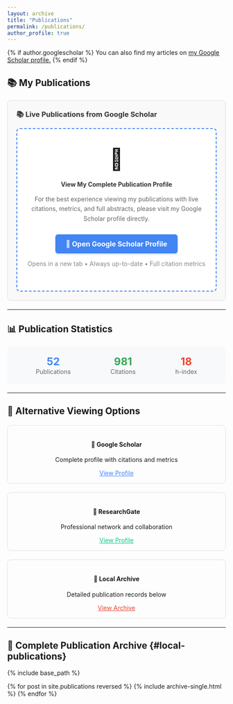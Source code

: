 ```yaml
---
layout: archive
title: "Publications"
permalink: /publications/
author_profile: true
---
```


{% if author.googlescholar %}
  You can also find my articles on <u><a href="{{author.googlescholar}}">my Google Scholar profile</a>.</u>
{% endif %}

## 📚 **My Publications**

<div style="margin: 20px 0; border: 1px solid #ddd; border-radius: 8px; padding: 20px; background-color: #f9f9f9;">
  <h3 style="margin-top: 0; color: #333;">📚 Live Publications from Google Scholar</h3>
  
  <div style="text-align: center; padding: 40px 20px; background-color: #fff; border-radius: 8px; border: 2px dashed #4285f4;">
    <div style="font-size: 48px; margin-bottom: 20px;">📖</div>
    <h4 style="color: #333; margin-bottom: 15px;">View My Complete Publication Profile</h4>
    <p style="color: #666; margin-bottom: 25px; line-height: 1.6;">
      For the best experience viewing my publications with live citations, metrics, and full abstracts, 
      please visit my Google Scholar profile directly.
    </p>
    <a href="https://scholar.google.es/citations?user=bsDDtYYAAAAJ&hl=es&oi=sra" target="_blank" 
       style="display: inline-block; background-color: #4285f4; color: white; padding: 12px 24px; 
              text-decoration: none; border-radius: 6px; font-weight: bold; font-size: 16px;
              box-shadow: 0 2px 4px rgba(66, 133, 244, 0.3); transition: all 0.2s;">
      🔗 Open Google Scholar Profile
    </a>
    <p style="color: #888; font-size: 14px; margin-top: 15px;">
      Opens in a new tab • Always up-to-date • Full citation metrics
    </p>
  </div>
</div>

---

## 📊 **Publication Statistics**

<div style="display: flex; justify-content: space-around; margin: 20px 0; padding: 20px; background-color: #f8f9fa; border-radius: 8px; text-align: center;">
  <div>
    <div style="font-size: 24px; font-weight: bold; color: #4285f4;">52</div>
    <div style="color: #666;">Publications</div>
  </div>
  <div>
    <div style="font-size: 24px; font-weight: bold; color: #34a853;">981</div>
    <div style="color: #666;">Citations</div>
  </div>
  <div>
    <div style="font-size: 24px; font-weight: bold; color: #ea4335;">18</div>
    <div style="color: #666;">h-index</div>
  </div>
</div>

---

## 🎯 **Alternative Viewing Options**

<div style="display: grid; grid-template-columns: repeat(auto-fit, minmax(250px, 1fr)); gap: 20px; margin: 20px 0;">
  <div style="padding: 15px; border: 1px solid #e0e0e0; border-radius: 8px; text-align: center;">
    <h4>📖 Google Scholar</h4>
    <p>Complete profile with citations and metrics</p>
    <a href="https://scholar.google.es/citations?user=bsDDtYYAAAAJ&hl=es&oi=sra" target="_blank" style="color: #4285f4;">View Profile</a>
  </div>
  
  <div style="padding: 15px; border: 1px solid #e0e0e0; border-radius: 8px; text-align: center;">
    <h4>🔬 ResearchGate</h4>
    <p>Professional network and collaboration</p>
    <a href="https://www.researchgate.net/profile/Sergio_Barrachina-Munoz" target="_blank" style="color: #00cc88;">View Profile</a>
  </div>
  
  <div style="padding: 15px; border: 1px solid #e0e0e0; border-radius: 8px; text-align: center;">
    <h4>📄 Local Archive</h4>
    <p>Detailed publication records below</p>
    <a href="#local-publications" style="color: #ea4335;">View Archive</a>
  </div>
</div>

---

## 📄 **Complete Publication Archive** {#local-publications}

{% include base_path %}

{% for post in site.publications reversed %}
  {% include archive-single.html %}
{% endfor %}
